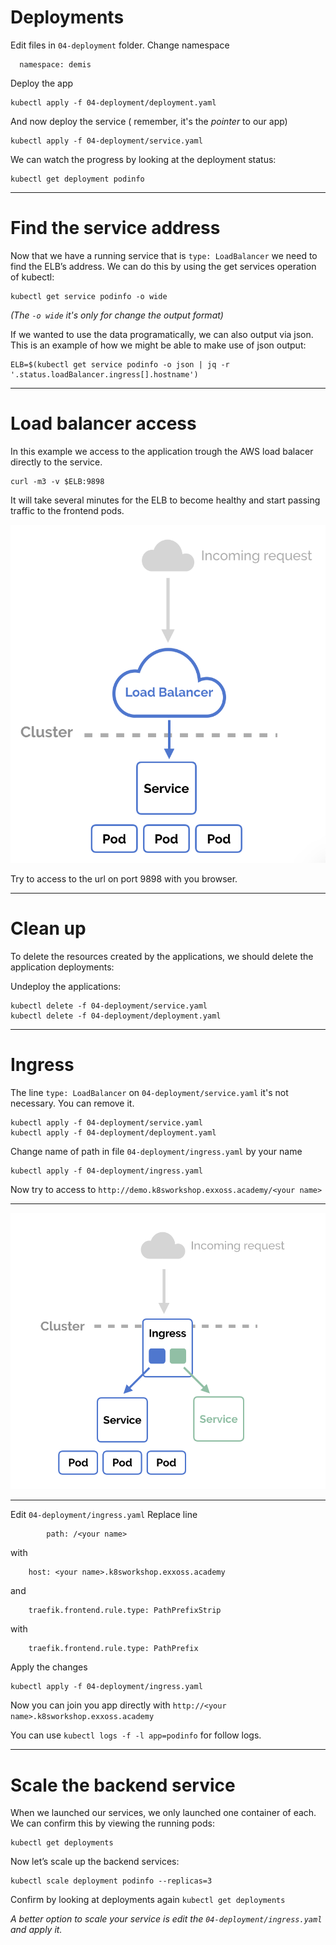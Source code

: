 # Deployments

Edit files in `04-deployment` folder.
Change namespace
```
  namespace: demis
```

Deploy the app

```
kubectl apply -f 04-deployment/deployment.yaml
```

And now deploy the service ( remember, it's the _pointer_ to our app)

```
kubectl apply -f 04-deployment/service.yaml
```

We can watch the progress by looking at the deployment status:

```
kubectl get deployment podinfo
```

---

# Find the service address

Now that we have a running service that is `type: LoadBalancer` we need to find the ELB’s address.
We can do this by using the get services operation of kubectl:

```
kubectl get service podinfo -o wide
```
_(The `-o wide` it's only for change the output format)_


If we wanted to use the data programatically, we can also output via json. This is an example of how we might be able to make use of json output:
```
ELB=$(kubectl get service podinfo -o json | jq -r '.status.loadBalancer.ingress[].hostname')
```

---

# Load balancer access

In this example we access to the application trough the AWS load balacer directly to the service.

```
curl -m3 -v $ELB:9898
```
It will take several minutes for the ELB to become healthy and start passing traffic to the frontend pods.


![](images/loadbalancer.png)


Try to access to the url on port 9898 with you browser.

---

# Clean up

To delete the resources created by the applications, we should delete the application deployments:

Undeploy the applications:

```
kubectl delete -f 04-deployment/service.yaml
kubectl delete -f 04-deployment/deployment.yaml
```

---

# Ingress


The line `type: LoadBalancer` on `04-deployment/service.yaml` it's not necessary. You can remove it.


```
kubectl apply -f 04-deployment/service.yaml
kubectl apply -f 04-deployment/deployment.yaml
```

Change name of path in file `04-deployment/ingress.yaml` by your name

```
kubectl apply -f 04-deployment/ingress.yaml
```

Now try to access to `http://demo.k8sworkshop.exxoss.academy/<your name>`

---

![](images/ingress.png)

---


Edit `04-deployment/ingress.yaml` 
Replace line
```
        path: /<your name>
```
with 
```
    host: <your name>.k8sworkshop.exxoss.academy
```

and
```
    traefik.frontend.rule.type: PathPrefixStrip
```
with 
```
    traefik.frontend.rule.type: PathPrefix
```

Apply the changes 
```
kubectl apply -f 04-deployment/ingress.yaml
```

Now you can join you app directly with `http://<your name>.k8sworkshop.exxoss.academy`

You can use `kubectl logs -f -l app=podinfo` for follow logs.

---

# Scale the backend service

When we launched our services, we only launched one container of each. We can confirm this by viewing the running pods:

```
kubectl get deployments
```

Now let’s scale up the backend services:

```
kubectl scale deployment podinfo --replicas=3
```

Confirm by looking at deployments again `kubectl get deployments`

_A better option to scale your service is edit the `04-deployment/ingress.yaml` and apply it._



